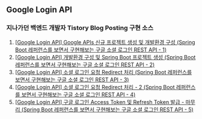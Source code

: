 ## Google Login API
### 지나가던 백엔드 개발자 Tistory Blog Posting 구현 소스
1. [[Google Login API] Google APIs 신규 프로젝트 생성 및 개발환경 구성 (Spring Boot 레퍼런스를 보면서 구현해보는 구글 소셜 로그인 REST API - 1)](https://antdev.tistory.com/72?category=919963&r=gh)
2. [[Google Login API] 개발환경 구성 및 Spring Boot 프로젝트 생성 (Spring Boot 레퍼런스를 보면서 구현해보는 구글 소셜 로그인 REST API - 2)](https://antdev.tistory.com/71?category=919963&r=gh)
3. [[Google Login API] 소셜 로그인 요청 Redirect 처리 (Spring Boot 레퍼런스를 보면서 구현해보는 구글 소셜 로그인 REST API - 3)](https://antdev.tistory.com/70?category=919963&r=gh)
4. [[Google Login API] 소셜 로그인 요청 Redirect 처리 - 2 (Spring Boot 레퍼런스를 보면서 구현해보는 구글 소셜 로그인 REST API - 4)](https://antdev.tistory.com/69?category=919963&r=gh)
5. [[Google Login API] 구글 로그인 Access Token 및 Refresh Token 발급 - 마무리 (Spring Boot 레퍼런스를 보면서 구현해보는 구글 소셜 로그인 REST API - 5)](https://antdev.tistory.com/68?category=919963&r=gh)
